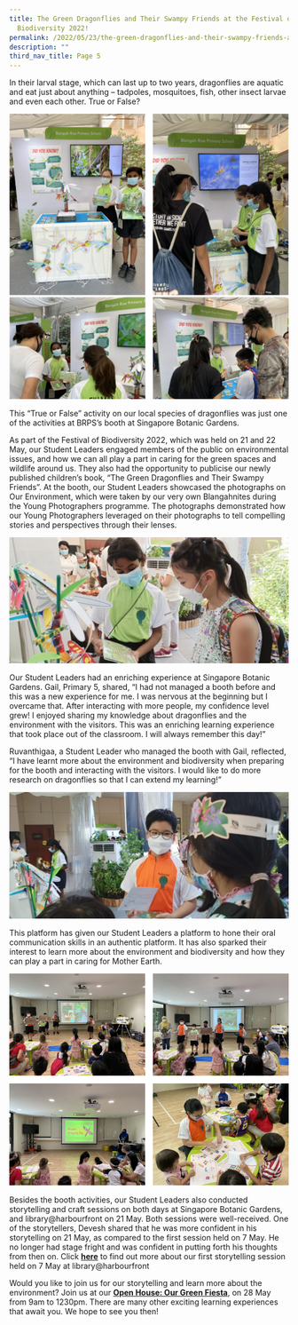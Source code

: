 ```yaml
---
title: The Green Dragonflies and Their Swampy Friends at the Festival of
  Biodiversity 2022!
permalink: /2022/05/23/the-green-dragonflies-and-their-swampy-friends-at-the-festival-of-biodiversity-2022/
description: ""
third_nav_title: Page 5
---
```

<p>In their larval stage, which can last up to two years,&nbsp;dragonflies&nbsp;are aquatic and eat just about anything – tadpoles, mosquitoes, fish, other insect larvae and even each other. True or False?</p>
<img src="/images/dragon1.png">
<img src="/images/dragon2.png">
<p>This “True or False” activity on our local species of dragonflies was just one of the activities at BRPS’s booth at Singapore Botanic Gardens.&nbsp;</p>
<p>As part of the Festival of Biodiversity 2022, which was held on 21 and 22 May, our Student Leaders engaged members of the public on&nbsp;environmental issues, and how we can all play a part in caring for the green spaces and wildlife around us. They also had the opportunity to publicise our newly published children’s book, “The Green Dragonflies and Their Swampy Friends”. At the booth, our Student Leaders showcased the photographs on Our Environment, which were taken by our very own Blangahnites during the Young Photographers programme. The photographs demonstrated how our Young Photographers leveraged on their photographs to tell compelling stories and perspectives through their lenses.&nbsp;</p>
<img src="/images/IMG20220522152241-1024x462.jpg">
<p>Our Student Leaders had an enriching experience at Singapore Botanic Gardens. Gail, Primary 5, shared, “I had not managed a booth before and this was a new experience for me. I was nervous at the beginning but I overcame that. After interacting with more people, my confidence level grew! I enjoyed sharing my knowledge about dragonflies and the environment with the visitors. This was an enriching learning experience that took place out of the classroom. I will always remember this day!”</p>
<p>Ruvanthigaa, a Student Leader who managed the booth with Gail, reflected, “I have learnt more about the environment and biodiversity when preparing for the booth and interacting with the visitors. I would like to do more research on dragonflies so that I can extend my learning!”&nbsp;</p>
<img src="/images/IMG20220522165335-1024x462.jpg">
<p>This platform has given our Student Leaders a platform to hone their oral communication skills in an authentic platform. It has also sparked their interest to learn more about the environment and biodiversity and how they can play a part in caring for Mother Earth.&nbsp;</p>
<img src="/images/dragon3.png">
<p>Besides the booth activities, our Student Leaders also conducted storytelling and craft sessions on both days at Singapore Botanic Gardens, and library@harbourfront on 21 May. Both sessions were well-received. One of the storytellers, Devesh shared that he was more confident in his storytelling on 21 May, as compared to the first session held on 7 May. He no longer had stage fright and was confident in putting forth his thoughts from then on. Click&nbsp;<a href="/2022/05/13/the-green-dragonflies-and-their-swampy-friends-gets-a-read-at-libraryhabourfront/"><strong>here</strong></a>&nbsp;to find out more about our first storytelling session held on 7 May at library@harbourfront</p>
<p>Would you like to join us for our storytelling and learn more about the environment? Join us at our&nbsp;<a href="/2022/05/10/join-us-at-our-storytelling-sessions-the-green-dragonflies-and-their-swampy-friends/"><strong>Open House: Our Green Fiesta</strong></a>, on 28 May from 9am to 1230pm. There are many other exciting learning experiences that await you. We hope to see you then!</p>